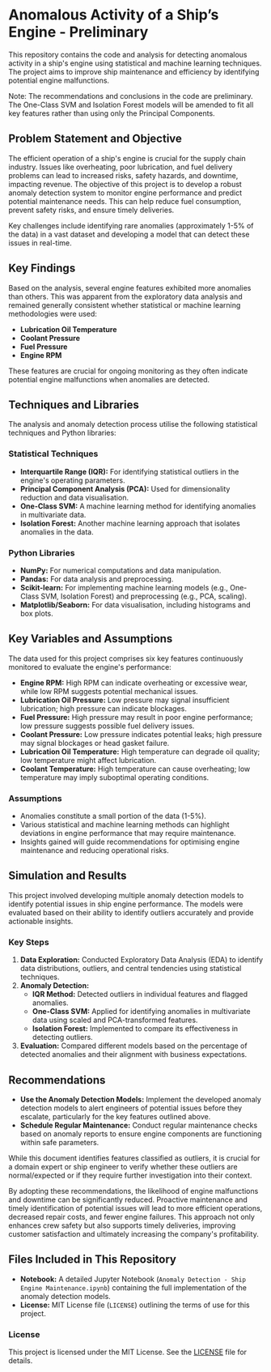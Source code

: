 # Anomalous Activity of a Ship’s Engine - Preliminary

This repository contains the code and analysis for detecting anomalous activity in a ship's engine using statistical and machine learning techniques. The project aims to improve ship maintenance and efficiency by identifying potential engine malfunctions.

Note: The recommendations and conclusions in the code are preliminary. The One-Class SVM and Isolation Forest models will be amended to fit all key features rather than using only the Principal Components. 

## Problem Statement and Objective

The efficient operation of a ship's engine is crucial for the supply chain industry. Issues like overheating, poor lubrication, and fuel delivery problems can lead to increased risks, safety hazards, and downtime, impacting revenue. The objective of this project is to develop a robust anomaly detection system to monitor engine performance and predict potential maintenance needs. This can help reduce fuel consumption, prevent safety risks, and ensure timely deliveries.

Key challenges include identifying rare anomalies (approximately 1-5% of the data) in a vast dataset and developing a model that can detect these issues in real-time.

## Key Findings

Based on the analysis, several engine features exhibited more anomalies than others. This was apparent from the exploratory data analysis and remained generally consistent whether statistical or machine learning methodologies were used:
- **Lubrication Oil Temperature**
- **Coolant Pressure**
- **Fuel Pressure**
- **Engine RPM**

These features are crucial for ongoing monitoring as they often indicate potential engine malfunctions when anomalies are detected.

## Techniques and Libraries

The analysis and anomaly detection process utilise the following statistical techniques and Python libraries:

### Statistical Techniques

- **Interquartile Range (IQR):** For identifying statistical outliers in the engine's operating parameters.
- **Principal Component Analysis (PCA):** Used for dimensionality reduction and data visualisation.
- **One-Class SVM:** A machine learning method for identifying anomalies in multivariate data.
- **Isolation Forest:** Another machine learning approach that isolates anomalies in the data.

### Python Libraries

- **NumPy:** For numerical computations and data manipulation.
- **Pandas:** For data analysis and preprocessing.
- **Scikit-learn:** For implementing machine learning models (e.g., One-Class SVM, Isolation Forest) and preprocessing (e.g., PCA, scaling).
- **Matplotlib/Seaborn:** For data visualisation, including histograms and box plots.

## Key Variables and Assumptions

The data used for this project comprises six key features continuously monitored to evaluate the engine's performance:
- **Engine RPM:** High RPM can indicate overheating or excessive wear, while low RPM suggests potential mechanical issues.
- **Lubrication Oil Pressure:** Low pressure may signal insufficient lubrication; high pressure can indicate blockages.
- **Fuel Pressure:** High pressure may result in poor engine performance; low pressure suggests possible fuel delivery issues.
- **Coolant Pressure:** Low pressure indicates potential leaks; high pressure may signal blockages or head gasket failure.
- **Lubrication Oil Temperature:** High temperature can degrade oil quality; low temperature might affect lubrication.
- **Coolant Temperature:** High temperature can cause overheating; low temperature may imply suboptimal operating conditions.

### Assumptions

- Anomalies constitute a small portion of the data (1-5%).
- Various statistical and machine learning methods can highlight deviations in engine performance that may require maintenance.
- Insights gained will guide recommendations for optimising engine maintenance and reducing operational risks.

## Simulation and Results

This project involved developing multiple anomaly detection models to identify potential issues in ship engine performance. The models were evaluated based on their ability to identify outliers accurately and provide actionable insights.

### Key Steps

1. **Data Exploration:** Conducted Exploratory Data Analysis (EDA) to identify data distributions, outliers, and central tendencies using statistical techniques.
2. **Anomaly Detection:**
   - **IQR Method:** Detected outliers in individual features and flagged anomalies.
   - **One-Class SVM:** Applied for identifying anomalies in multivariate data using scaled and PCA-transformed features.
   - **Isolation Forest:** Implemented to compare its effectiveness in detecting outliers.
3. **Evaluation:** Compared different models based on the percentage of detected anomalies and their alignment with business expectations.

## Recommendations

- **Use the Anomaly Detection Models:** Implement the developed anomaly detection models to alert engineers of potential issues before they escalate, particularly for the key features outlined above.
- **Schedule Regular Maintenance:** Conduct regular maintenance checks based on anomaly reports to ensure engine components are functioning within safe parameters.
  
While this document identifies features classified as outliers, it is crucial for a domain expert or ship engineer to verify whether these outliers are normal/expected or if they require further investigation into their context.

By adopting these recommendations, the likelihood of engine malfunctions and downtime can be significantly reduced. Proactive maintenance and timely identification of potential issues will lead to more efficient operations, decreased repair costs, and fewer engine failures. This approach not only enhances crew safety but also supports timely deliveries, improving customer satisfaction and ultimately increasing the company's profitability.

## Files Included in This Repository

- **Notebook:** A detailed Jupyter Notebook (`Anomaly Detection - Ship Engine Maintenance.ipynb`) containing the full implementation of the anomaly detection models.
- **License:** MIT License file (`LICENSE`) outlining the terms of use for this project.

### License

This project is licensed under the MIT License. See the [LICENSE](LICENCE) file for details.

